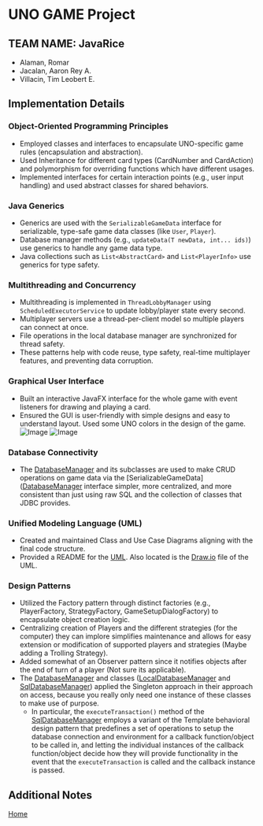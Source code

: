 # UNO GAME Project

## TEAM NAME: JavaRice
- Alaman, Romar
- Jacalan, Aaron Rey A.
- Villacin, Tim Leobert E.



## Implementation Details

### Object-Oriented Programming Principles
- Employed classes and interfaces to encapsulate UNO-specific game rules (encapsulation and abstraction).
- Used Inheritance for different card types (CardNumber and CardAction) and polymorphism for overriding functions which have different usages.
- Implemented interfaces for certain interaction points (e.g., user input handling) and used abstract classes for shared behaviors.

### Java Generics
- Generics are used with the `SerializableGameData` interface for serializable, type-safe game data classes (like `User`, `Player`).
- Database manager methods (e.g., `updateData(T newData, int... ids)`) use generics to handle any game data type.
- Java collections such as `List<AbstractCard>` and `List<PlayerInfo>` use generics for type safety.

### Multithreading and Concurrency
- Multithreading is implemented in `ThreadLobbyManager` using `ScheduledExecutorService` to update lobby/player state every second.
- Multiplayer servers use a thread-per-client model so multiple players can connect at once.
- File operations in the local database manager are synchronized for thread safety.
- These patterns help with code reuse, type safety, real-time multiplayer features, and preventing data corruption.

### Graphical User Interface
- Built an interactive JavaFX interface for the whole game with event listeners for drawing and playing a card.
- Ensured the GUI is user-friendly with simple designs and easy to understand layout. Used some UNO colors in the design of the game.
![Image](https://github.com/user-attachments/assets/287f918a-a0bd-4074-b276-b67e9b98bb82)
  ![Image](https://github.com/user-attachments/assets/1b5a17eb-b42e-4d26-ae0b-5532e11e652f)

### Database Connectivity
- The [DatabaseManager](src/main/java/com/example/javarice_capstone/javarice_capstone/database/DatabaseManager.java) and its subclasses are used to make CRUD operations on game data via the [SerializableGameData]([DatabaseManager](src/main/java/com/example/javarice_capstone/javarice_capstone/datatypes/SerializableGameData.java) interface simpler, more centralized, and more consistent than just using raw SQL and the collection of classes that JDBC provides. 

### Unified Modeling Language (UML)
- Created and maintained Class and Use Case Diagrams aligning with the final code structure.
- Provided a README for the [UML](UML.md). Also located is the [Draw.io](UML/JavaRice_UML_Part1.drawio) file of the UML.

### Design Patterns
- Utilized the Factory pattern through distinct factories (e.g., PlayerFactory, StrategyFactory, GameSetupDialogFactory) to encapsulate object creation logic.
- Centralizing creation of Players and the different strategies (for the computer) they can implore simplifies maintenance and allows for easy extension or modification of supported players and strategies (Maybe adding a Trolling Strategy).
- Added somewhat of an Observer pattern since it notifies objects after the end of turn of a player (Not sure its applicable).
- The [DatabaseManager](src/main/java/com/example/javarice_capstone/javarice_capstone/database/DatabaseManager.java) and classes ([LocalDatabaseManager](src/main/java/com/example/javarice_capstone/javarice_capstone/database/local/LocalDatabaseManager.java) and [SqlDatabaseManager](src/main/java/com/example/javarice_capstone/javarice_capstone/database/mysql/SqlDatabaseManager.java)) applied the Singleton approach in their approach on access, because you really only need one instance of these classes to make use of purpose.
  - In particular, the `executeTransaction()` method of the [SqlDatabaseManager](src/main/java/com/example/javarice_capstone/javarice_capstone/database/mysql/SqlDatabaseManager.java) employs a variant of the Template behavioral design pattern that predefines a set of operations to setup the database connection and environment for a callback function/object to be called in, and letting the individual instances of the callback function/object decide how they will provide functionality in the event that the `executeTransaction` is called and the callback instance is passed.


## Additional Notes
[Home](docs/home.md)